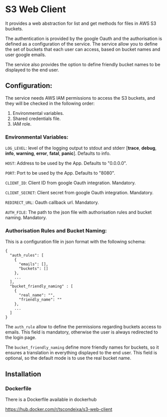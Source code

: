 # S3 Web Client

It provides a web abstraction for list and get methods for files in AWS S3 buckets. 

The authentication is provided by the google Oauth and the authorisation is defined as a configuration of the service.
The service allow you to define the set of buckets that each user can access, based on bucket names and user google emails. 

The service also provides the option to define friendly bucket names to be displayed to the end user.

## Configuration:

The service needs AWS IAM permissions to access the S3 buckets, and they will be checked in the following order:
1. Environmental variables.
2. Shared credentials file.
3. IAM role.


### Environmental Variables:

`LOG_LEVEL`: level of the logging output to stdout and stderr 
\[**trace**, **debug**, **info**, **warning**, **error**, **fatal**, **panic**\].
Defaults to info.

`HOST`: Address to be used by the App. Defaults to "0.0.0.0".

`PORT`: Port to be used by the App. Defaults to "8080".

`CLIENT_ID`: Client ID from google Oauth integration. Mandatory.

`CLIENT_SECRET`: Client secret from google Oauth integration. Mandatory.

`REDIRECT_URL`: Oauth callback url. Mandatory.

`AUTH_FILE`: The path to the json file with authorisation rules and bucket naming. Mandatory.


### Authorisation Rules and Bucket Naming:
This is a configuration file in json format with the following schema:

```
{
  "auth_rules": [
    {
      "emails": [],
      "buckets": []
    },
    ...
  ],
  "bucket_friendly_naming" : [
    {
      "real_name": "",
      "friendly_name": ""
    },
    ...
  ]
}
```

The `auth_rule` allow to define the permissions regarding buckets access to emails.
This field is mandatory, otherwise the user is always redirected to the login page.

The `bucket_friendly_naming` define more friendly names for buckets, so it ensures a translation in everything displayed to the end user. 
This field is optional, so the default mode is to use the real bucket name.


## Installation

### Dockerfile
There is a Dockerfile available in dockerhub

https://hub.docker.com/r/tscondeixa/s3-web-client
